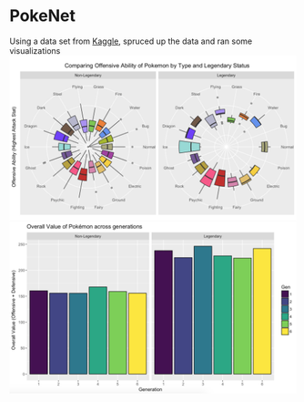 # PokeNet
Using a data set from [Kaggle](https://www.kaggle.com/terminus7/pokemon-challenge/data), spruced up the data and ran some visualizations
![Power vs Type](pokegraph.png?raw=true)
![Value vs Gen](val_over_gen.png?raw=true)
